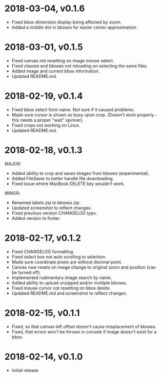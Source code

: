 # 2018-03-04, v0.1.6
* Fixed bbox dimension display being affected by zoom.
* Added a middle dot in bboxes for easier center approximation.

# 2018-03-01, v0.1.5
* Fixed canvas not resetting on image mouse select.
* Fixed classes and bboxes not reloading on selecting the same files.
* Added image and current bbox information.
* Updated README.md.

# 2018-02-19, v0.1.4
* Fixed bbox select form name. Not sure if it caused problems.
* Made sure cursor is shown as busy upon crop. (Doesn't work properly - this needs a proper "wait" spinner).
* Fixed crops not working on Linux.
* Updated README.md.

# 2018-02-18, v0.1.3
MAJOR:
* Added ability to crop and saves images from bboxes (experimental).
* Added FileSaver to better handle file downloading.
* Fixed issue where MacBook DELETE key wouldn't work.

MINOR:
* Renamed labels.zip to bboxes.zip.
* Updated screenshot to reflect changes.
* Fixed previous version CHANGELOG typo.
* Added version to footer.

# 2018-02-17, v0.1.2

* Fixed CHANGELOG formatting.
* Fixed select box not auto scrolling to selection.
* Made sure coordinate pixels are without decimal point.
* Canvas now resets on image change to original zoom and position (can be turned off).
* Implemented rudimentary image search by name.
* Added ability to upload unzipped and/or multiple bboxes.
* Fixed mouse cursor not resetting on bbox delete.
* Updated README.md and screenshot to reflect changes.
    
# 2018-02-15, v0.1.1

* Fixed, so that canvas left offset doesn't cause misplacement of bboxes.
* Fixed, that errors won't be thrown in console if image doesn't exist for a bbox.

# 2018-02-14, v0.1.0

* Initial release